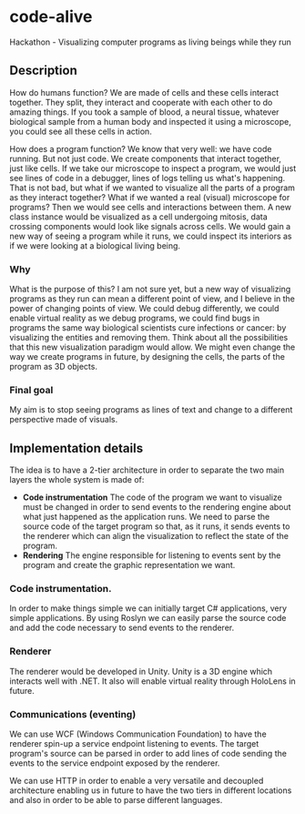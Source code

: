# code-alive
Hackathon - Visualizing computer programs as living beings while they run

## Description
How do humans function? We are made of cells and these cells interact together. They split, they interact and cooperate with each other to do amazing things. If you took a sample of blood, a neural tissue, whatever biological sample from a human body and inspected it using a microscope, you could see all these cells in action.

How does a program function? We know that very well: we have code running. But not just code. We create components that interact together, just like cells. If we take our microscope to inspect a program, we would just see lines of code in a debugger, lines of logs telling us what's happening. That is not bad, but what if we wanted to visualize all the parts of a program as they interact together? What if we wanted a real (visual) microscope for programs? Then we would see cells and interactions between them. A new class instance would be visualized as a cell undergoing mitosis, data crossing components would look like signals across cells. We would gain a new way of seeing a program while it runs, we could inspect its interiors as if we were looking at a biological living being.

### Why
What is the purpose of this? I am not sure yet, but a new way of visualizing programs as they run can mean a different point of view, and I believe in the power of changing points of view. We could debug differently, we could enable virtual reality as we debug programs, we could find bugs in programs the same way biological scientists cure infections or cancer: by visualizing the entities and removing them. Think about all the possibilities that this new visualization paradigm would allow. We might even change the way we create programs in future, by designing the cells, the parts of the program as 3D objects.

### Final goal
My aim is to stop seeing programs as lines of text and change to a different perspective made of visuals.

## Implementation details
The idea is to have a 2-tier architecture in order to separate the two main layers the whole system is made of:

- **Code instrumentation** The code of the program we want to visualize must be changed in order to send events to the rendering engine about what just happened as the application runs. We need to parse the source code of the target program so that, as it runs, it sends events to the renderer which can align the visualization to reflect the state of the program.
- **Rendering** The engine responsible for listening to events sent by the program and create the graphic representation we want.

### Code instrumentation.
In order to make things simple we can initially target C# applications, very simple applications. By using Roslyn we can easily parse the source code and add the code necessary to send events to the renderer.

### Renderer
The renderer would be developed in Unity. Unity is a 3D engine which interacts well with .NET. It also will enable virtual reality through HoloLens in future.

### Communications (eventing)
We can use WCF (Windows Communication Foundation) to have the renderer spin-up a service endpoint listening to events. The target program's source can be parsed in order to add lines of code sending the events to the service endpoint exposed by the renderer.

We can use HTTP in order to enable a very versatile and decoupled architecture enabling us in future to have the two tiers in different locations and also in order to be able to parse different languages.

